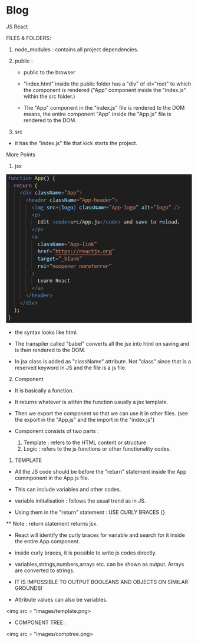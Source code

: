 # Blog
JS React


 FILES & FOLDERS:

1. node_modules : contains all project dependencies.

2. public : 
   
   * public to the browser 

   * "index.html" inside the public folder has a "div" of id="root" to which the component is rendered ("App" component inside the "index.js" within the src folder.)

   * The "App" component in the "index.js" file is rendered to the DOM means, the entire component "App" inside the "App.js" file is rendered to the DOM.


3. src

* it has the "index.js" file that kick starts the project.

<!-- //////////// -->

More Points 

1. jsx 

<img src = "images/jsx.png">

 * the syntax looks like html.

 * The transpiler called "babel" converts all the jsx into html on saving and is then rendered to the DOM.

 * In jsx class is added as "className" attribute. Not "class" since that is a reserved keyword in JS and the file is a js file.


 

 2. Component

 * It is basically a function.
 * It returns whatever is within the function usually a jsx template.
 * Then we export the component so that we can use it in other files. (see the export in the "App.js" and the import in the "index.js")


 * Component consists of two parts : 

   1. Template  : refers to the HTML content or structure
   2. Logic  : refers to the js functions or other functionality codes.




1. TEMPLATE 


* All the JS code should be before the "return" statement inside the App commponent in the App.js file. 
* This can include variables and other codes.

* variable initialisation : follows the usual trend as in JS.

* Using them in the "return" statement : USE CURLY BRACES {}

** Note : return statement returns jsx.
* React will identify the curly braces for variable and search for it inside the entire App component.

* inside curly braces, it is possible to write js codes directly.



* variables,strings,numbers,arrays etc. can be shown as output. Arrays are converted to strings.

* IT IS IMPOSSIBLE TO OUTPUT BOOLEANS AND OBJECTS ON SIMILAR GROUNDS!



* Attribute values can also be variables.


<img src = "images/template.png>








* COMPONENT TREE : 

<img src = "images/comptree.png>






